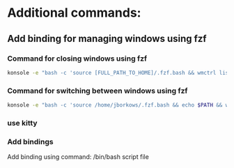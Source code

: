 # Additional commands:
## Add binding for managing windows using fzf

### Command for closing windows using fzf
```bash
konsole -e "bash -c 'source [FULL_PATH_TO_HOME]/.fzf.bash && wmctrl list -l | fzf --multi | cut -f0 -d\" \" | xargs -I {} wmctrl -i -c {}'"
```
### Command for switching between windows using fzf
```bash
konsole -e "bash -c 'source /home/jborkows/.fzf.bash && echo $PATH && wmctrl list -l | fzf  | cut -f1 -d\" \" | xargs -I {} wmctrl -i -R {} '"
```
### use kitty
### Add bindings
Add binding using command:
/bin/bash script file

